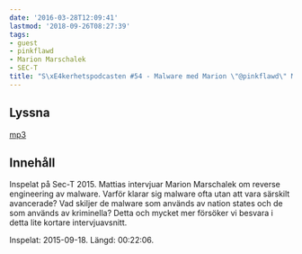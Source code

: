 ```yaml
---
date: '2016-03-28T12:09:41'
lastmod: '2018-09-26T08:27:39'
tags:
- guest
- pinkflawd
- Marion Marschalek
- SEC-T
title: "S\xE4kerhetspodcasten #54 - Malware med Marion \"@pinkflawd\" Marschalek"
---
```

## Lyssna

[mp3](http://traffic.libsyn.com/sakerhetspodcasten/0x08_Sec-T_Pinkflawd.mp3)

## Innehåll

Inspelat på Sec-T 2015. Mattias intervjuar Marion Marschalek om reverse engineering
av malware. Varför klarar sig malware ofta utan att vara särskilt avancerade? Vad
skiljer de malware som används av nation states och de som används av kriminella?
Detta och mycket mer försöker vi besvara i detta lite kortare intervjuavsnitt.

Inspelat: 2015-09-18. Längd: 00:22:06.
